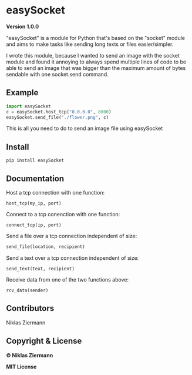# easySocket
**Version 1.0.0**

"easySocket" is a module for Python that's based on the "socket" module and aims to make tasks like sending long texts or files easier/simpler.

I wrote this module, because I wanted to send an image with the socket module and found it annoying to always spend multiple lines of code to be able to send an image that was bigger than the maximum amount of bytes sendable with one socket.send command.



## Example

```python
import easySocket
c = easySocket.host_tcp("0.0.0.0", 8000)
easySocket.send_file("./flower.png", c)
```

This is all you need to do to send an image file using easySocket



## Install

```shell
pip install easySocket
```



## Documentation

Host a tcp connection with one function:

```
host_tcp(my_ip, port)
```

Connect to a tcp conenction with one function:	

```
connect_tcp(ip, port)
```

Send a file over a tcp connection independent of size:

```python
send_file(location, recipient)
```

Send a text over a tcp connection independent of size:		

```
send_text(text, recipient)
```

Receive data from one of the two functions above:

```
rcv_data(sender)
```



## Contributors

Niklas Ziermann



## Copyright & License

**© Niklas Ziermann** 

**MIT License**


